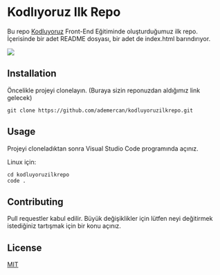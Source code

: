 
# Kodlıyoruz Ilk Repo

Bu repo [Kodluyoruz](https://www.kodluyoruz.org/) Front-End Eğitiminde oluşturduğumuz ilk repo. İçerisinde bir adet README dosyası, bir adet de index.html barındırıyor.

![](https://www.gonuldergisi.com/wp-content/uploads/2019/08/96-resim.jpg)

## Installation

Öncelikle projeyi clonelayın. (Buraya sizin reponuzdan aldığımız link gelecek)
```
git clone https://github.com/ademercan/kodluyoruzilkrepo.git
```
## Usage

Projeyi cloneladıktan sonra Visual Studio Code programında açınız.

Linux için:
```Linux
cd kodluyoruzilkrepo
code .
```

## Contributing

Pull requestler kabul edilir. Büyük değişiklikler için lütfen neyi değitirmek 
istediğiniz tartışmak için bir konu açınız.

## License

[MIT](https://choosealicense.com/licenses/mit/)

